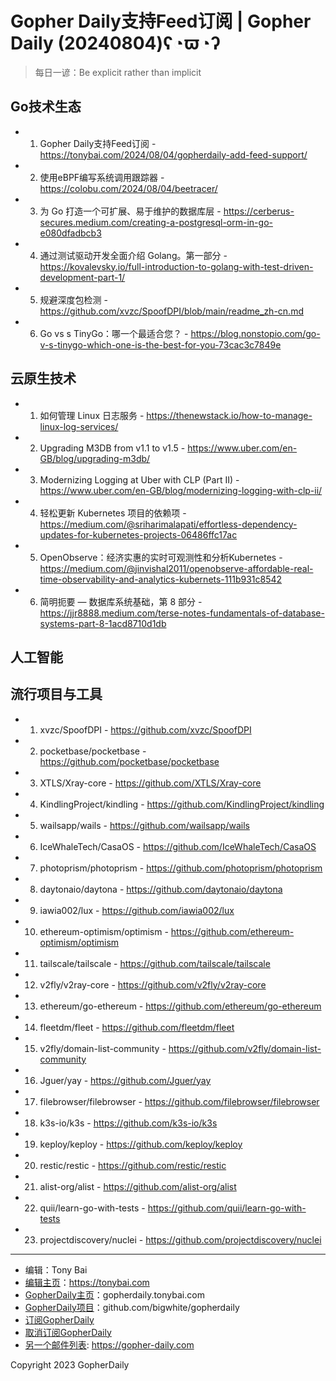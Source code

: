 # Gopher Daily支持Feed订阅 | Gopher Daily (20240804)ʕ◔ϖ◔ʔ

>每日一谚：Be explicit rather than implicit

## Go技术生态


- 1. Gopher Daily支持Feed订阅 - https://tonybai.com/2024/08/04/gopherdaily-add-feed-support/

- 2. 使用eBPF编写系统调用跟踪器 - https://colobu.com/2024/08/04/beetracer/

- 3. 为 Go 打造一个可扩展、易于维护的数据库层 - https://cerberus-secures.medium.com/creating-a-postgresql-orm-in-go-e080dfadbcb3

- 4. 通过测试驱动开发全面介绍 Golang。第一部分 - https://kovalevsky.io/full-introduction-to-golang-with-test-driven-development-part-1/

- 5. 规避深度包检测 - https://github.com/xvzc/SpoofDPI/blob/main/readme_zh-cn.md

- 6. Go vs s TinyGo：哪一个最适合您？ - https://blog.nonstopio.com/go-v-s-tinygo-which-one-is-the-best-for-you-73cac3c7849e


## 云原生技术


- 1. 如何管理 Linux 日志服务 - https://thenewstack.io/how-to-manage-linux-log-services/

- 2. Upgrading M3DB from v1.1 to v1.5 - https://www.uber.com/en-GB/blog/upgrading-m3db/

- 3. Modernizing Logging at Uber with CLP (Part II) - https://www.uber.com/en-GB/blog/modernizing-logging-with-clp-ii/

- 4. 轻松更新 Kubernetes 项目的依赖项 - https://medium.com/@sriharimalapati/effortless-dependency-updates-for-kubernetes-projects-06486ffc17ac

- 5. OpenObserve：经济实惠的实时可观测性和分析Kubernetes - https://medium.com/@jinvishal2011/openobserve-affordable-real-time-observability-and-analytics-kubernets-111b931c8542

- 6. 简明扼要 — 数据库系统基础，第 8 部分 - https://jjr8888.medium.com/terse-notes-fundamentals-of-database-systems-part-8-1acd8710d1db


## 人工智能



## 流行项目与工具


- 1. xvzc/SpoofDPI - https://github.com/xvzc/SpoofDPI

- 2. pocketbase/pocketbase - https://github.com/pocketbase/pocketbase

- 3. XTLS/Xray-core - https://github.com/XTLS/Xray-core

- 4. KindlingProject/kindling - https://github.com/KindlingProject/kindling

- 5. wailsapp/wails - https://github.com/wailsapp/wails

- 6. IceWhaleTech/CasaOS - https://github.com/IceWhaleTech/CasaOS

- 7. photoprism/photoprism - https://github.com/photoprism/photoprism

- 8. daytonaio/daytona - https://github.com/daytonaio/daytona

- 9. iawia002/lux - https://github.com/iawia002/lux

- 10. ethereum-optimism/optimism - https://github.com/ethereum-optimism/optimism

- 11. tailscale/tailscale - https://github.com/tailscale/tailscale

- 12. v2fly/v2ray-core - https://github.com/v2fly/v2ray-core

- 13. ethereum/go-ethereum - https://github.com/ethereum/go-ethereum

- 14. fleetdm/fleet - https://github.com/fleetdm/fleet

- 15. v2fly/domain-list-community - https://github.com/v2fly/domain-list-community

- 16. Jguer/yay - https://github.com/Jguer/yay

- 17. filebrowser/filebrowser - https://github.com/filebrowser/filebrowser

- 18. k3s-io/k3s - https://github.com/k3s-io/k3s

- 19. keploy/keploy - https://github.com/keploy/keploy

- 20. restic/restic - https://github.com/restic/restic

- 21. alist-org/alist - https://github.com/alist-org/alist

- 22. quii/learn-go-with-tests - https://github.com/quii/learn-go-with-tests

- 23. projectdiscovery/nuclei - https://github.com/projectdiscovery/nuclei


----

- 编辑：Tony Bai
- [编辑主页](https://tonybai.com)：https://tonybai.com
- [GopherDaily主页](https://gopherdaily.tonybai.com)：gopherdaily.tonybai.com
- [GopherDaily项目](https://github.com/bigwhite/gopherdaily)：github.com/bigwhite/gopherdaily
- [订阅GopherDaily](https://gopherdaily.tonybai.com/subscribe)
- [取消订阅GopherDaily](https://gopherdaily.tonybai.com/unsubscribe)
- [另一个邮件列表](https://gopher-daily.com): https://gopher-daily.com

Copyright 2023 GopherDaily
